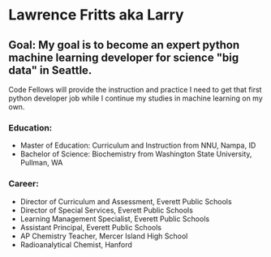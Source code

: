 # Lawrence Fritts aka Larry

## Goal: My goal is to become an expert python machine learning developer for science "big data" in Seattle.
Code Fellows will provide the instruction and practice I need to get that first
python developer job while I continue my studies in machine learning on my own.

### Education:
- Master of Education: Curriculum and Instruction from NNU, Nampa, ID
- Bachelor of Science: Biochemistry from Washington State University, Pullman, WA

### Career:
- Director of Curriculum and Assessment, Everett Public Schools
- Director of Special Services, Everett Public Schools
- Learning Management Specialist, Everett Public Schools
- Assistant Principal, Everett Public Schools
- AP Chemistry Teacher, Mercer Island High School
- Radioanalytical Chemist, Hanford